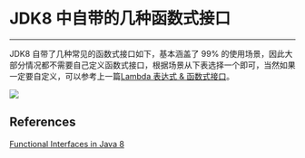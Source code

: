 # JDK8 中自带的几种函数式接口
---


JDK8 自带了几种常见的函数式接口如下，基本涵盖了 99% 的使用场景，因此大部分情况都不需要自己定义函数式接口，根据场景从下表选择一个即可，当然如果一定要自定义，可以参考上一篇[Lambda 表达式 & 函数式接口](https://jverson.com/thinking-in-java/jdk8_lambda_expression.html)。

![](https://jverson.oss-cn-beijing.aliyuncs.com/9328bb15521b95a16dc91d207131c9b8.jpg)


## References

[Functional Interfaces in Java 8
](https://www.baeldung.com/java-8-functional-interfaces)